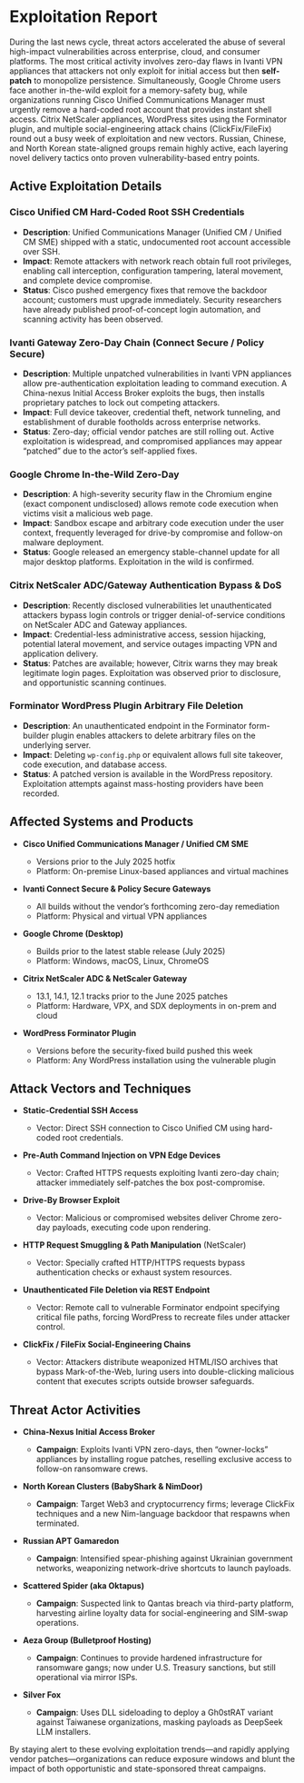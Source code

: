 # Exploitation Report

During the last news cycle, threat actors accelerated the abuse of several high-impact vulnerabilities across enterprise, cloud, and consumer platforms. The most critical activity involves zero-day flaws in Ivanti VPN appliances that attackers not only exploit for initial access but then **self-patch** to monopolize persistence. Simultaneously, Google Chrome users face another in-the-wild exploit for a memory-safety bug, while organizations running Cisco Unified Communications Manager must urgently remove a hard-coded root account that provides instant shell access. Citrix NetScaler appliances, WordPress sites using the Forminator plugin, and multiple social-engineering attack chains (ClickFix/FileFix) round out a busy week of exploitation and new vectors. Russian, Chinese, and North Korean state-aligned groups remain highly active, each layering novel delivery tactics onto proven vulnerability-based entry points.

## Active Exploitation Details

### Cisco Unified CM Hard-Coded Root SSH Credentials
- **Description**: Unified Communications Manager (Unified CM / Unified CM SME) shipped with a static, undocumented root account accessible over SSH.
- **Impact**: Remote attackers with network reach obtain full root privileges, enabling call interception, configuration tampering, lateral movement, and complete device compromise.
- **Status**: Cisco pushed emergency fixes that remove the backdoor account; customers must upgrade immediately. Security researchers have already published proof-of-concept login automation, and scanning activity has been observed.

### Ivanti Gateway Zero-Day Chain (Connect Secure / Policy Secure)
- **Description**: Multiple unpatched vulnerabilities in Ivanti VPN appliances allow pre-authentication exploitation leading to command execution. A China-nexus Initial Access Broker exploits the bugs, then installs proprietary patches to lock out competing attackers.
- **Impact**: Full device takeover, credential theft, network tunneling, and establishment of durable footholds across enterprise networks.
- **Status**: Zero-day; official vendor patches are still rolling out. Active exploitation is widespread, and compromised appliances may appear “patched” due to the actor’s self-applied fixes.

### Google Chrome In-the-Wild Zero-Day
- **Description**: A high-severity security flaw in the Chromium engine (exact component undisclosed) allows remote code execution when victims visit a malicious web page.
- **Impact**: Sandbox escape and arbitrary code execution under the user context, frequently leveraged for drive-by compromise and follow-on malware deployment.
- **Status**: Google released an emergency stable-channel update for all major desktop platforms. Exploitation in the wild is confirmed.

### Citrix NetScaler ADC/Gateway Authentication Bypass & DoS
- **Description**: Recently disclosed vulnerabilities let unauthenticated attackers bypass login controls or trigger denial-of-service conditions on NetScaler ADC and Gateway appliances.
- **Impact**: Credential-less administrative access, session hijacking, potential lateral movement, and service outages impacting VPN and application delivery.
- **Status**: Patches are available; however, Citrix warns they may break legitimate login pages. Exploitation was observed prior to disclosure, and opportunistic scanning continues.

### Forminator WordPress Plugin Arbitrary File Deletion
- **Description**: An unauthenticated endpoint in the Forminator form-builder plugin enables attackers to delete arbitrary files on the underlying server.
- **Impact**: Deleting `wp-config.php` or equivalent allows full site takeover, code execution, and database access.
- **Status**: A patched version is available in the WordPress repository. Exploitation attempts against mass-hosting providers have been recorded.

## Affected Systems and Products

- **Cisco Unified Communications Manager / Unified CM SME**  
  - Versions prior to the July 2025 hotfix  
  - Platform: On-premise Linux-based appliances and virtual machines  

- **Ivanti Connect Secure & Policy Secure Gateways**  
  - All builds without the vendor’s forthcoming zero-day remediation  
  - Platform: Physical and virtual VPN appliances  

- **Google Chrome (Desktop)**  
  - Builds prior to the latest stable release (July 2025)  
  - Platform: Windows, macOS, Linux, ChromeOS  

- **Citrix NetScaler ADC & NetScaler Gateway**  
  - 13.1, 14.1, 12.1 tracks prior to the June 2025 patches  
  - Platform: Hardware, VPX, and SDX deployments in on-prem and cloud  

- **WordPress Forminator Plugin**  
  - Versions before the security-fixed build pushed this week  
  - Platform: Any WordPress installation using the vulnerable plugin  

## Attack Vectors and Techniques

- **Static-Credential SSH Access**  
  - Vector: Direct SSH connection to Cisco Unified CM using hard-coded root credentials.  

- **Pre-Auth Command Injection on VPN Edge Devices**  
  - Vector: Crafted HTTPS requests exploiting Ivanti zero-day chain; attacker immediately self-patches the box post-compromise.  

- **Drive-By Browser Exploit**  
  - Vector: Malicious or compromised websites deliver Chrome zero-day payloads, executing code upon rendering.  

- **HTTP Request Smuggling & Path Manipulation** (NetScaler)  
  - Vector: Specially crafted HTTP/HTTPS requests bypass authentication checks or exhaust system resources.  

- **Unauthenticated File Deletion via REST Endpoint**  
  - Vector: Remote call to vulnerable Forminator endpoint specifying critical file paths, forcing WordPress to recreate files under attacker control.  

- **ClickFix / FileFix Social-Engineering Chains**  
  - Vector: Attackers distribute weaponized HTML/ISO archives that bypass Mark-of-the-Web, luring users into double-clicking malicious content that executes scripts outside browser safeguards.  

## Threat Actor Activities

- **China-Nexus Initial Access Broker**  
  - **Campaign**: Exploits Ivanti VPN zero-days, then “owner-locks” appliances by installing rogue patches, reselling exclusive access to follow-on ransomware crews.  

- **North Korean Clusters (BabyShark & NimDoor)**  
  - **Campaign**: Target Web3 and cryptocurrency firms; leverage ClickFix techniques and a new Nim-language backdoor that respawns when terminated.  

- **Russian APT Gamaredon**  
  - **Campaign**: Intensified spear-phishing against Ukrainian government networks, weaponizing network-drive shortcuts to launch payloads.  

- **Scattered Spider (aka Oktapus)**  
  - **Campaign**: Suspected link to Qantas breach via third-party platform, harvesting airline loyalty data for social-engineering and SIM-swap operations.  

- **Aeza Group (Bulletproof Hosting)**  
  - **Campaign**: Continues to provide hardened infrastructure for ransomware gangs; now under U.S. Treasury sanctions, but still operational via mirror ISPs.  

- **Silver Fox**  
  - **Campaign**: Uses DLL sideloading to deploy a Gh0stRAT variant against Taiwanese organizations, masking payloads as DeepSeek LLM installers.  

By staying alert to these evolving exploitation trends—and rapidly applying vendor patches—organizations can reduce exposure windows and blunt the impact of both opportunistic and state-sponsored threat campaigns.
